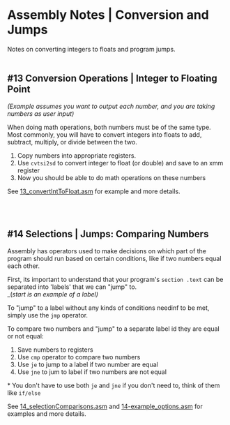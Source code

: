 # Assembly Notes | Conversion and Jumps

Notes on converting integers to floats and program jumps.
<br></br>

## **#13 Conversion Operations | Integer to Floating Point**

_(Example assumes you want to output each number, and you are taking numbers as user input)_

When doing math operations, both numbers must be of the same type.  
Most commonly, you will have to convert integers into floats to add, subtract, multiply, or divide between the two.

1. Copy numbers into appropriate registers.
2. Use `cvtsi2sd` to convert integer to float (or double) and save to an xmm register
3. Now you should be able to do math operations on these numbers

See [13_convertIntToFloat.asm](./13_convertIntToFloat.asm) for example and more details.

<br></br>

## **#14 Selections | Jumps: Comparing Numbers**

Assembly has operators used to make decisions on which part of the program should run based on certain conditions, like if two numbers equal each other.

First, its important to understand that your program's `section .text` can be separated into 'labels' that we can "jump" to.  
_(_start is an example of a label)_

To "jump" to a label without any kinds of conditions needinf to be met, simply use the `jmp` operator.

To compare two numbers and "jump" to a separate label id they are equal or not equal:

1. Save numbers to registers
2. Use `cmp` operator to compare two numbers
3. Use `je` to jump to a label if two number are equal
4. Use `jne` to jum to label if two numbers are not equal

\* You don't have to use both `je` and `jne` if you don't need to, think of them like `if/else`

See [14_selectionComparisons.asm](./14_selectionComparisons.asm) and [14-example_options.asm](./14-example_options.asm) for examples and more details.
